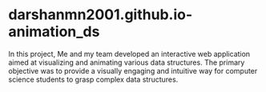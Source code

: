 # darshanmn2001.github.io-animation_ds
In this project, Me and my team developed an interactive web application aimed at visualizing and animating various data structures. The primary objective was to provide a visually engaging and intuitive way for computer science students to grasp complex data structures. 
